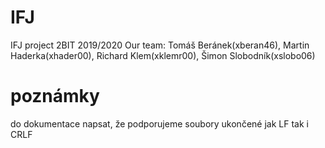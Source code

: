 # IFJ
IFJ project 2BIT 2019/2020
Our team: Tomáš Beránek(xberan46), Martin Haderka(xhader00), Richard Klem(xklemr00), Šimon Slobodník(xslobo06)


# poznámky
do dokumentace napsat, že podporujeme soubory ukončené jak LF tak i CRLF

